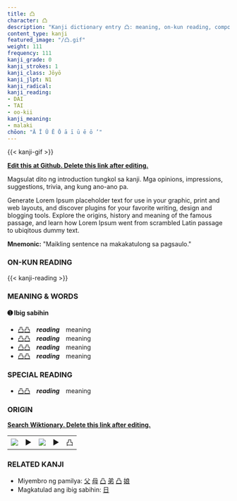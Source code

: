 ```yaml
---
title: 凸
character: 凸
description: "Kanji dictionary entry 凸: meaning, on-kun reading, compounds, origin, related kanji"
content_type: kanji
featured_image: "/凸.gif"
weight: 111
frequency: 111
kanji_grade: 0
kanji_strokes: 1
kanji_class: Jōyō
kanji_jlpt: N1
kanji_radical: 
kanji_reading: 
- DAI
- TAI
- oo-kii
kanji_meaning:
- malaki
chōon: "Ā Ī Ū Ē Ō ā ī ū ē ō ’"
---
```

[//]: # (Don't edit the line below. Kanji animated GIF code is automatically generated.)
{{< kanji-gif >}}

[//]: # (Edit below this line.)

**[Edit this at Github. Delete this link after editing.](https://github.com/tim0g/tim/tree/main/content/kanji/凸/index.md)**

Magsulat dito ng introduction tungkol sa kanji. Mga opinions, impressions, suggestions, trivia, ang kung ano-ano pa.

Generate Lorem Ipsum placeholder text for use in your graphic, print and web layouts, and discover plugins for your favorite writing, design and blogging tools. Explore the origins, history and meaning of the famous passage, and learn how Lorem Ipsum went from scrambled Latin passage to ubiqitous dummy text.
 
**Mnemonic:** "Maikling sentence na makakatulong sa pagsaulo."

### ON-KUN READING

[//]: # (Don't edit the line below. ON-KUN READING code is automatically generated.)
{{< kanji-reading >}}

### MEANING & WORDS

#### ➊ **Ibig sabihin**
  - [凸](../凸)[凸](../凸)　***reading***　meaning
  - [凸](../凸)[凸](../凸)　***reading***　meaning
  - [凸](../凸)[凸](../凸)　***reading***　meaning
  - [凸](../凸)[凸](../凸)　***reading***　meaning

### SPECIAL READING
  - [凸](../凸)[凸](../凸)　***reading***　meaning

### ORIGIN

**[Search Wiktionary. Delete this link after editing.](https://wiktionary.org/wiki/凸)**
<table class="kanji-table"><tr><td>
<img src="60px-凸-bronze.svg.png">
</td><td>▶</td><td>
<img src="60px-凸-oracle.svg.png">
</td><td>▶</td>
<td class="kanji-origin">凸</td>
</tr></table>

### RELATED KANJI
- Miyembro ng pamilya: [父](../父) [母](../母) [凸](../凸) [弟](../弟) [凸](../凸) [娘](../娘)
- Magkatulad ang ibig sabihin: [日](../日)
